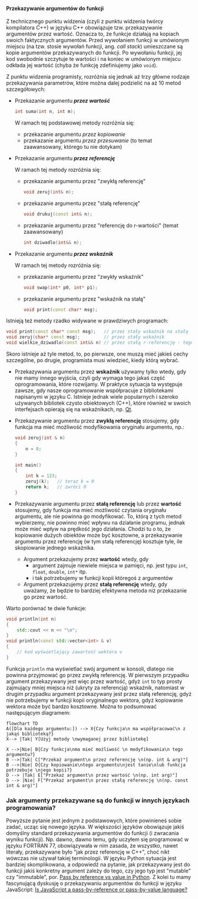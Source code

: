 #### Przekazywanie argumentów do funkcji

Z technicznego punktu widzenia (czyli z punktu widzenia twórcy kompilatora C++) w języku C++ obowiązuje tzw. przekazywanie argumentów przez wartość. Oznacza to, że funkcje działają na kopiach swoich faktycznych argumentów. Przed wywołaniem funkcji w umówionym miejscu (na tzw. stosie wywołań funkcji, ang. *call stack*) umieszczane są kopie argumentów przekazywanych do funkcji. Po wywołaniu funkcji, jej kod swobodnie szczytuje te wartości i na koniec w umówionym miejscu odkłada jej wartość (chyba że funkcję zdefiniujemy jako `void`). 

Z punktu widzenia programisty, rozróżnia się jednak aż trzy główne rodzaje przekazywania parametrów, które można dalej podzielić na aż 10 metod szczegółowych:

- Przekazanie argumentu ***przez wartość***

  ```c++
  int suma(int n, int m);
  ```

  W ramach tej podstawowej metody rozróżnia się: 

  - przekazanie argumentu *przez kopiowanie*
  - przekazanie argumentu *przez przesuwanie* (to temat zaawansowany, którego tu nie dotykam)

- Przekazanie argumentu ***przez referencję***

  W ramach tej metody rozróżnia się:

  - przekazanie argumentu przez "zwykłą referencję"

    ```c++
    void zeruj(int& n);
    ```

  - przekazanie argumentu przez "stałą referencję"

    ```c++
    void drukuj(const int& n);
    ```

  - przekazanie argumentu przez "referencję do r-wartości" (temat zaawansowany)

    ```c++
    int dziwadlo(int&& n);
    ```

- Przekazanie argumentu ***przez wskaźnik***

  W ramach tej metody rozróżnia się:

  - przekazanie argumentu przez "zwykły wskaźnik"

    ```c++
    void swap(int* p0, int* p1);
    ```

  - przekazanie argumentu przez "wskaźnik na stałą"

    ```c++
    void print(const char* msg);
    ```

Istnieją też metody rzadko widywane w prawdziwych programach:

```c++
void print(const char* const msg);   // przez stały wskaźnik na stałą
void zeruj(char* const msg);         // przez stały wskaźnik
void wielkie_dziwadlo(const int&& n) // przez stałą r-referencję - tego się nie używa
```

 Skoro istnieje aż tyle metod, to, po pierwsze, one muszą mieć jakieś cechy szczególne, po drugie, programista musi wiedzieć, kiedy którą wybrać. 

- Przekazywania argumentu przez **wskaźnik** używamy tylko wtedy, gdy nie mamy innego wyjścia, czyli gdy wymaga tego jakaś część oprogramowania, które rozwijamy. W praktyce sytuacja ta występuje zawsze, gdy nasze oprogramowanie współpracuje z bibliotekami napisanymi w języku C. Istnieje jednak wiele popularnych i szeroko używanych bibliotek czysto obiektowych (C++), które również w swoich interfejsach opierają się na wskaźnikach, np. [Qt](https://contribute.qt-project.org/).

- Przekazywanie argumentu przez **zwykłą referencję** stosujemy, gdy funkcja ma mieć możliwość modyfikowania oryginału argumentu, np.:

  ```c++
  void zeruj(int & n)
  {
      n = 0;
  }
  
  int main()
  {
      int k = 123;
      zeruj(k);   // teraz k = 0
      return k;   // zwróci 0
  }
  ```

- Przekazywanie argumentu przez **stałą referencję** lub przez **wartość** stosujemy, gdy funkcja ma mieć możliwość czytania oryginału argumentu, ale nie powinna go modyfikować. To, którą z tych metod wybierzemy, nie powinno mieć wpływu na działanie programu, jednak może mieć wpływ na prędkość jego działania. Chodzi tu o to, że kopiowanie dużych obiektów może być kosztowne, a przekazywanie argumentu przez referencję (w tym stałą referencję) kosztuje tyle, ile skopiowanie jednego wskaźnika.     

  - Argument przekazujemy przez **wartość** wtedy, gdy 
    - argument zajmuje niewiele miejsca w pamięci, np. jest typu `int`, `float`, `double`, `int*` itp.
    - i tak potrzebujemy w funkcji kopii któregoś z argumentów
  - Argument przekazujemy przez **stałą referencję** wtedy, gdy uważamy, że będzie to bardziej efektywna metoda niż przekazanie go przez wartość. 


Warto porównać te dwie funkcje:

```c++
void println(int n)
{
    std::cout << n << "\n";
}
void println(const std::vector<int> & v)
{
    // kod wyświetlający zawartość wektora v
}
```

Funkcja `println` ma wyświetlać swój argument w konsoli, dlatego nie powinna przyjmować go przez zwykłą referencję. W pierwszym przypadku argument przekazywany jest więc przez wartość, gdyż `int` to typ prosty zajmujący mniej miejsca niż (ukryty za referencją) wskaźnik, natomiast w drugim przypadku argument przekazywany jest przez stałą referencję, gdyż nie potrzebujemy w funkcji kopii oryginalnego wektora, gdyż kopiowanie wektora może być bardzo kosztowne. Można to podsumować następującym diagramem:

```mermaid
flowchart TD
A([Dla każdego argumentu:]) --> X{Czy funkcja\n ma współpracować\n z jakąś biblioteką?}
X--> |Tak| Y[Użyj metody \nwymaganej przez bibliotekę]

X -->|Nie| B{Czy funkcja\nma mieć możliwość \n modyfikowania\n tego argumentu?}
B -->|Tak| C["Przekaż argument\n przez referencję \n(np. int & arg)"]
B -->|Nie| D{Czy kopiowanie\ntego argumentu\njest tanie\nlub funkcja potrzebuje \njego kopii?}
D --> |Tak| E["Przekaż argument\n przez wartość \n(np. int arg)"]
D --> |Nie| F["Przekaż argument\n przez stałą referencję \n(np. const int & arg)"]
```

### Jak argumenty przekazywane są do funkcji w innych językach programowania?

Powyższe pytanie jest jednym z podstawowych, które powinieneś sobie zadać, ucząc się nowego języka. W większości języków obowiązuje jakiś domyślny standard przekazywania argumentów do funkcji (i zwracania wyniku funkcji). Np. dawno, dawno temu, gdy uczyłem się programować w języku FORTRAN 77, obowiązywała w nim zasada, że wszystko, nawet literały, przekazywane było "jak przez referencję w C++", choć nikt wówczas nie używał takiej terminologii. W języku Python sytuacja jest bardziej skomplikowana, a odpowiedź na pytanie, jak przekazywany jest do funkcji jakiś konkretny argument zależy do tego, czy jego typ jest "mutable" czy "immutable", por. [Pass by reference vs value in Python](https://www.geeksforgeeks.org/pass-by-reference-vs-value-in-python/).  Z kolei tu mamy fascynującą dyskusję o przekazywaniu argumentów do funkcji w języku JavaScript: [Is JavaScript a pass-by-reference or pass-by-value language?](https://stackoverflow.com/questions/518000/is-javascript-a-pass-by-reference-or-pass-by-value-language)

